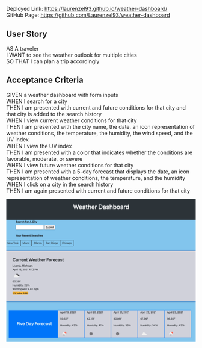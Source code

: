 Deployed Link: https://laurenzel93.github.io/weather-dashboard/ <br>
GitHub Page: https://github.com/Laurenzel93/weather-dashboard

## User Story

AS A traveler<br>
I WANT to see the weather outlook for multiple cities<br>
SO THAT I can plan a trip accordingly<br>

## Acceptance Criteria


GIVEN a weather dashboard with form inputs<br>
WHEN I search for a city<br>
THEN I am presented with current and future conditions for that city and that city is added to the search history<br>
WHEN I view current weather conditions for that city<br>
THEN I am presented with the city name, the date, an icon representation of weather conditions, the temperature, the humidity, the wind speed, and the UV index<br>
WHEN I view the UV index<br>
THEN I am presented with a color that indicates whether the conditions are favorable, moderate, or severe<br>
WHEN I view future weather conditions for that city<br>
THEN I am presented with a 5-day forecast that displays the date, an icon representation of weather conditions, the temperature, and the humidity<br>
WHEN I click on a city in the search history<br>
THEN I am again presented with current and future conditions for that city<br>

![Screenshot](assets/weather-dashboard.png)